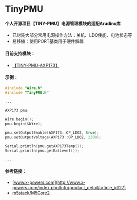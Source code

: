 # TinyPMU
#### 个人开源项目【TINY-PMU】电源管理模块的适配Arudino库

- 已封装大部分常用电源操作方法：关机、LDO使能、电池状态等
- 易移植：使用PORT基类用于硬件解耦

#### 目前支持模块：

- [【TINY-PMU-AXP173】](https://github.com/Forairaaaaa/TINY-PMU-AXP173)

#### 示例：

```cpp
#include "Wire.h"
#include "TinyPMU.h"

...
    
AXP173 pmu;

Wire.begin();
pmu.begin(&Wire);

pmu.setOutputEnable(AXP173::OP_LDO2, true);
pmu.setOutputVoltage(AXP173::OP_LDO2, 2200);

Serial.println(pmu.getAXP173Temp());
Serial.println(pmu.getBatLevel());

...
```

#### 参考链接：

- [www.x-powers.com](http://www.x-powers.com/index.php/Info/product_detail/article_id/27)
- [m5stack/M5Core2](https://github.com/m5stack/M5Core2)

